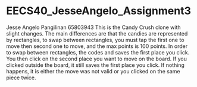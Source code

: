# EECS40_JesseAngelo_Assignment3
Jesse Angelo Pangilinan 65803943
This is the Candy Crush clone with slight changes. The main differences are that the candies are represented by rectangles,
to swap between rectangles, you must tap the first one to move then second one to move, and the max points is 100 points.
In order to swap between rectangles, the codes and saves the first place you click. You then click on the second place you want to move
on the board. If you clicked outside the board, it still saves the first place you click. If nothing happens, it is either the move was
not valid or you clicked on the same piece twice.
